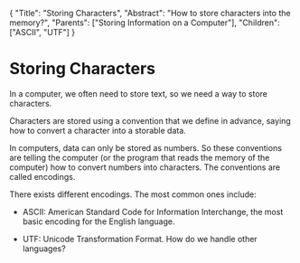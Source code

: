 {
    "Title": "Storing Characters",
    "Abstract": "How to store characters into the memory?",
    "Parents": ["Storing Information on a Computer"],
    "Children": ["ASCII", "UTF"]
}

# Storing Characters

In a computer, we often need to store text, so we need a way to store characters.

Characters are stored using a convention that we define in advance, saying how to convert a character into a storable data.

In computers, data can only be stored as numbers. So these conventions are telling the computer (or the program that reads the memory of the computer) how to convert numbers into characters. The conventions are called encodings.

There exists different encodings. The most common ones include:

- ASCII: American Standard Code for Information Interchange, the most basic encoding for the English language.

- UTF: Unicode Transformation Format. How do we handle other languages?